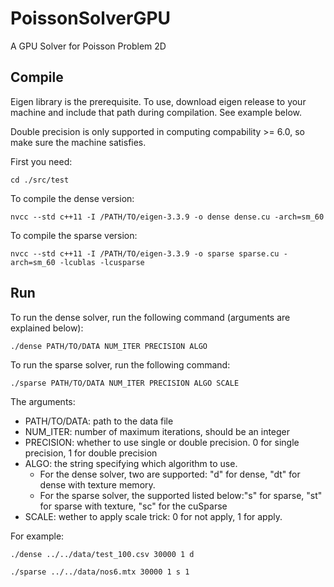 # PoissonSolverGPU

A GPU Solver for Poisson Problem 2D

## Compile

Eigen library is the prerequisite. To use, download eigen release to your machine and include that path during compilation. See example below.

Double precision is only supported in computing compability >= 6.0, so make sure the machine satisfies.

First you need:

`cd ./src/test`

To compile the dense version:

`nvcc --std c++11 -I /PATH/TO/eigen-3.3.9 -o dense dense.cu -arch=sm_60 `

To compile the sparse version:

`nvcc --std c++11 -I /PATH/TO/eigen-3.3.9 -o sparse sparse.cu -arch=sm_60 -lcublas -lcusparse `

## Run

To run the dense solver, run the following command (arguments are explained below):

`./dense PATH/TO/DATA NUM_ITER PRECISION ALGO`

To run the sparse solver, run the following command:

`./sparse PATH/TO/DATA NUM_ITER PRECISION ALGO SCALE`

The arguments:

* PATH/TO/DATA: path to the data file
* NUM_ITER: number of maximum iterations, should be an integer
* PRECISION: whether to use single or double precision. 0 for single precision, 1 for double precision
* ALGO: the string specifying which algorithm to use.
  * For the dense solver, two are supported: "d" for dense, "dt" for dense with texture memory.
  * For the sparse solver, the supported listed below:"s" for sparse, "st" for sparse with texture, "sc" for the cuSparse
* SCALE: wether to apply scale trick: 0 for not apply, 1 for apply.

For example:

`./dense ../../data/test_100.csv 30000 1 d`

`./sparse ../../data/nos6.mtx 30000 1 s 1`

